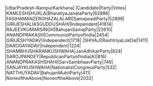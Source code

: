  
|UttarPradesh-RampurKarkhana|
|Candidate|Party|Votes|
|KAMLESHSHUKLA|BharatiyaJanataParty|62886|
|FASIHAMANZERGHAZALALARI|SamajwadiParty|52899|
|GIRIJESHALIASGUDDUSHAHI|Independent|41814|
|RAJEEVKUMARSINGH|BahujanSamajParty|22610|
|ANANDPRAKASH|CommunistPartyofIndia|2454|
|GIRIJESHYADAV|Independent|1718|
|SHIVAJI|RashtriyaLokDal|1411|
|DAROGAYADAV|Independent|1224|
|SHAMBHUSHARANKUSHWAHA|JanAdhikarParty|824|
|SAROJPANDEY|RepublicanPartyofIndia(A)|816|
|ANANDPRAKASHSHAHI|SarvSambhaavParty|746|
|SANJAYKUSHWAHA|NationalistCongressParty|532|
|NATTHUYADAV|BahujanMuktiParty|411|
|NoneoftheAbove|NoneoftheAbove|2032|

